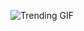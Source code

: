 
<!-- GIF_SECTION -->
![Trending GIF](https://media0.giphy.com/media/v1.Y2lkPThiYjIxNzcyeXJycng1eXh5eTJ1MDk3d3Z1bnJ5Zjc4cnlzM29nOWl2ODNnOGlrdSZlcD12MV9naWZzX3NlYXJjaCZjdD1n/l46Cwg6ypqAgfseIg/giphy.gif)
<!-- END_GIF_SECTION -->
